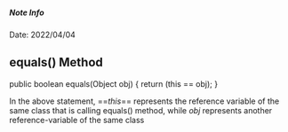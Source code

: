 ##### Note Info
Date: 2022/04/04
## equals() Method
public boolean equals(Object obj) { 
	return (this == obj); 
}

In the above statement, ==*this*== represents the reference variable of the same class that is calling equals() method, while *obj* represents another reference-variable of the same class